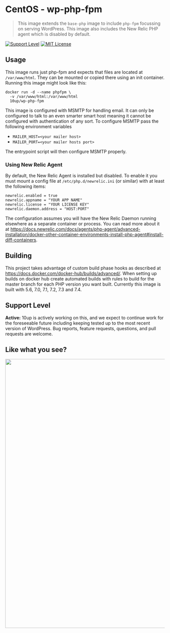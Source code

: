 # CentOS - wp-php-fpm

> This image extends the `base-php` image to include `php-fpm` focussing on serving WordPress.  This image also includes the New Relic PHP agent which is disabled by default.

[![Support Level](https://img.shields.io/badge/support-active-green.svg)](#support-level) [![MIT License](https://img.shields.io/github/license/10up/wp-php-fpm.svg)](https://github.com/10up/wp-php-fpm/blob/master/LICENSE)

## Usage

This image runs just php-fpm and expects that files are located at `/var/www/html`. They can be mounted or copied there using an init container. Running this image might look like this:

```
docker run -d --name phpfpm \
  -v /var/www/html:/var/www/html
  10up/wp-php-fpm
```

This image is configured with MSMTP for handling email. It can only be configured to talk to an even smarter smart host meaning it cannot be configured with authentication of any sort. To configure MSMTP pass the following environment variables

* `MAILER_HOST=<your mailer host>`
* `MAILER_PORT=<your mailer hosts port>`

The entrypoint script will then configure MSMTP properly.

### Using New Relic Agent

By default, the New Relic Agent is installed but disabled. To enable it you must mount a config file at `/etc/php.d/newrelic.ini` (or similar) with at least the following items:

```
newrelic.enabled = true
newrelic.appname = "YOUR APP NAME"
newrelic.license = "YOUR LICENSE KEY"
newrelic.daemon.address = "HOST:PORT"
```

The configuration assumes you will have the New Relic Daemon running elsewhere as a separate container or process. You can read more about it at https://docs.newrelic.com/docs/agents/php-agent/advanced-installation/docker-other-container-environments-install-php-agent#install-diff-containers.

## Building

This project takes advantage of custom build phase hooks as described at https://docs.docker.com/docker-hub/builds/advanced/. When setting up builds on docker hub create automated builds with rules to build for the master branch for each PHP version you want built. Currently this image is built with 5.6, 7.0, 7.1, 7.2, 7.3 and 7.4.

## Support Level

**Active:** 10up is actively working on this, and we expect to continue work for the foreseeable future including keeping tested up to the most recent version of WordPress.  Bug reports, feature requests, questions, and pull requests are welcome.

## Like what you see?

<p align="center">
<a href="http://10up.com/contact/"><img src="https://10up.com/uploads/2016/10/10up-Github-Banner.png" width="850"></a>
</p>
